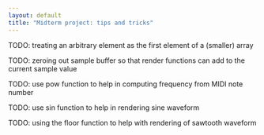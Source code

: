 ```yaml
---
layout: default
title: "Midterm project: tips and tricks"
---
```


TODO: treating an arbitrary element as the first element of a (smaller) array

TODO: zeroing out sample buffer so that render functions can add to the current sample value

TODO: use pow function to help in computing frequency from MIDI note number

TODO: use sin function to help in rendering sine waveform

TODO: using the floor function to help with rendering of sawtooth waveform
